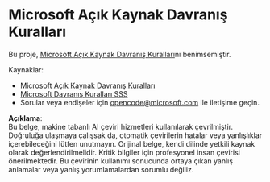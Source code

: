 # Microsoft Açık Kaynak Davranış Kuralları

Bu proje, [Microsoft Açık Kaynak Davranış Kuralları](https://opensource.microsoft.com/codeofconduct/)nı benimsemiştir.

Kaynaklar:

- [Microsoft Açık Kaynak Davranış Kuralları](https://opensource.microsoft.com/codeofconduct/)
- [Microsoft Davranış Kuralları SSS](https://opensource.microsoft.com/codeofconduct/faq/)
- Sorular veya endişeler için [opencode@microsoft.com](mailto:opencode@microsoft.com) ile iletişime geçin.

**Açıklama**:  
Bu belge, makine tabanlı AI çeviri hizmetleri kullanılarak çevrilmiştir. Doğruluğa ulaşmaya çalışsak da, otomatik çevirilerin hatalar veya yanlışlıklar içerebileceğini lütfen unutmayın. Orijinal belge, kendi dilinde yetkili kaynak olarak değerlendirilmelidir. Kritik bilgiler için profesyonel insan çevirisi önerilmektedir. Bu çevirinin kullanımı sonucunda ortaya çıkan yanlış anlamalar veya yanlış yorumlamalardan sorumlu değiliz.